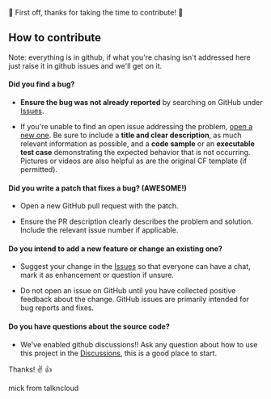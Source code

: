 :metal: First off, thanks for taking the time to contribute! :muscle:

## How to contribute

Note: everything is in github, if what you're chasing isn't addressed here just raise it in github issues and we'll get on it.

#### **Did you find a bug?**

* **Ensure the bug was not already reported** by searching on GitHub under [Issues](https://github.com/talkncloud/tsmash/issues).

* If you're unable to find an open issue addressing the problem, [open a new one](https://github.com/talkncloud/tsmash/issues/new). Be sure to include a **title and clear description**, as much relevant information as possible, and a **code sample** or an **executable test case** demonstrating the expected behavior that is not occurring. Pictures or videos are also helpful as are the original CF template (if permitted).

#### **Did you write a patch that fixes a bug? (AWESOME!)**

* Open a new GitHub pull request with the patch.

* Ensure the PR description clearly describes the problem and solution. Include the relevant issue number if applicable.

#### **Do you intend to add a new feature or change an existing one?**

* Suggest your change in the [Issues](https://github.com/talkncloud/tsmash/issues) so that everyone can have a chat, mark it as enhancement or question if unsure.

* Do not open an issue on GitHub until you have collected positive feedback about the change. GitHub issues are primarily intended for bug reports and fixes.

#### **Do you have questions about the source code?**

* We've enabled github discussions!! Ask any question about how to use this project in the [Discussions](https://github.com/talkncloud/tsmash/discussions), this is a good place to start.

Thanks! :v: :thumbsup:

mick from talkncloud
